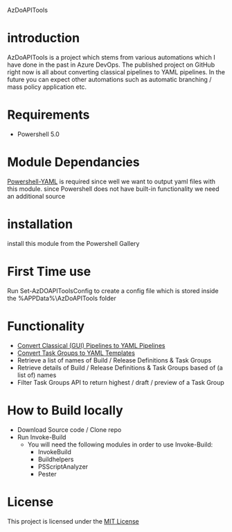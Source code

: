 AzDoAPITools

# introduction

AzDoAPITools is a project which stems from various automations which I have done in the past in Azure DevOps. The published project on GitHub right now is all about converting classical pipelines to YAML pipelines. In the future you can expect other automations such as automatic branching / mass policy application etc. 

# Requirements

- Powershell 5.0

# Module Dependancies

[Powershell-YAML](https://www.powershellgallery.com/packages/powershell-yaml) is required since well we want to output yaml files with this module. since Powershell does not have built-in functionality we need an additional source

# installation

install this module from the Powershell Gallery

# First Time use

Run Set-AzDOAPIToolsConfig to create a config file which is stored inside the %APPData%\AzDoAPITools folder

# Functionality

- [Convert Classical (GUI) Pipelines to YAML Pipelines](/docs/classic-to-yaml-conversion.md)
- [Convert Task Groups to YAML Templates](/docs/classic-to-yaml-conversion.md)
- Retrieve a list of names of Build / Release Definitions & Task Groups
- Retrieve details of Build / Release Definitions & Task Groups based of (a list of) names
- Filter Task Groups API to return highest / draft / preview of a Task Group

# How to Build locally

- Download Source code / Clone repo
- Run Invoke-Build 
  - You will need the following modules in order to use Invoke-Build:
    - InvokeBuild
    - Buildhelpers
    - PSScriptAnalyzer
    - Pester

# License

This project is licensed under the [MIT License](https://github.com/tsteenbakkers/AzDoAPITools/blob/master/LICENSE.md)